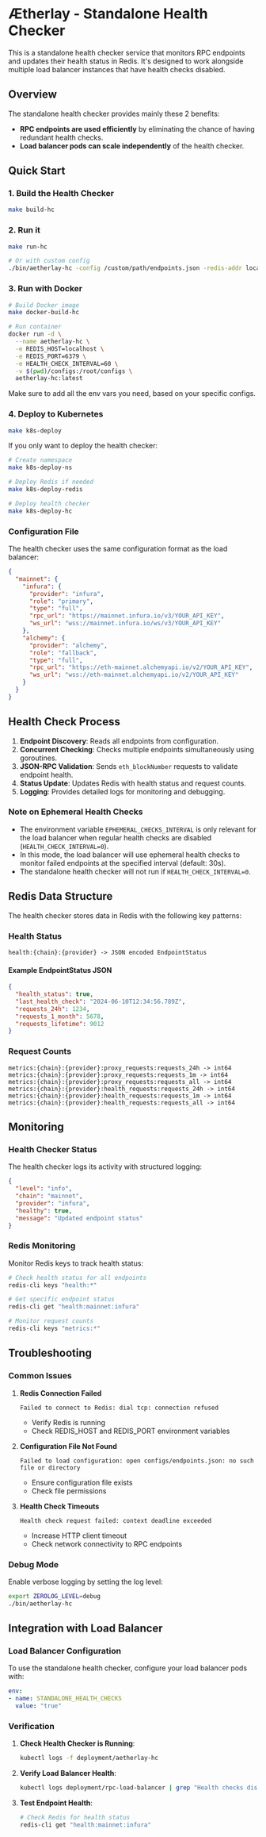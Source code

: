 # Ætherlay - Standalone Health Checker

This is a standalone health checker service that monitors RPC endpoints and updates their health status in Redis. It's designed to work alongside multiple load balancer instances that have health checks disabled.

## Overview

The standalone health checker provides mainly these 2 benefits:

- **RPC endpoints are used efficiently** by eliminating the chance of having redundant health checks.
- **Load balancer pods can scale independently** of the health checker.

## Quick Start

### 1. Build the Health Checker

```bash
make build-hc
```

### 2. Run it

```bash
make run-hc

# Or with custom config
./bin/aetherlay-hc -config /custom/path/endpoints.json -redis-addr localhost:6379
```

### 3. Run with Docker

```bash
# Build Docker image
make docker-build-hc

# Run container
docker run -d \
  --name aetherlay-hc \
  -e REDIS_HOST=localhost \
  -e REDIS_PORT=6379 \
  -e HEALTH_CHECK_INTERVAL=60 \
  -v $(pwd)/configs:/root/configs \
  aetherlay-hc:latest
```

Make sure to add all the env vars you need, based on your specific configs.

### 4. Deploy to Kubernetes

```bash
make k8s-deploy
```

If you only want to deploy the health checker:

```bash
# Create namespace
make k8s-deploy-ns

# Deploy Redis if needed
make k8s-deploy-redis

# Deploy health checker
make k8s-deploy-hc
```

### Configuration File

The health checker uses the same configuration format as the load balancer:

```json
{
  "mainnet": {
    "infura": {
      "provider": "infura",
      "role": "primary",
      "type": "full",
      "rpc_url": "https://mainnet.infura.io/v3/YOUR_API_KEY",
      "ws_url": "wss://mainnet.infura.io/ws/v3/YOUR_API_KEY"
    },
    "alchemy": {
      "provider": "alchemy",
      "role": "fallback",
      "type": "full",
      "rpc_url": "https://eth-mainnet.alchemyapi.io/v2/YOUR_API_KEY",
      "ws_url": "wss://eth-mainnet.alchemyapi.io/v2/YOUR_API_KEY"
    }
  }
}
```

## Health Check Process

1. **Endpoint Discovery**: Reads all endpoints from configuration.
2. **Concurrent Checking**: Checks multiple endpoints simultaneously using goroutines.
3. **JSON-RPC Validation**: Sends `eth_blockNumber` requests to validate endpoint health.
4. **Status Update**: Updates Redis with health status and request counts.
5. **Logging**: Provides detailed logs for monitoring and debugging.

### Note on Ephemeral Health Checks

- The environment variable `EPHEMERAL_CHECKS_INTERVAL` is only relevant for the load balancer when regular health checks are disabled (`HEALTH_CHECK_INTERVAL=0`).
- In this mode, the load balancer will use ephemeral health checks to monitor failed endpoints at the specified interval (default: 30s).
- The standalone health checker will not run if `HEALTH_CHECK_INTERVAL=0`.

## Redis Data Structure

The health checker stores data in Redis with the following key patterns:

### Health Status
```
health:{chain}:{provider} -> JSON encoded EndpointStatus
```

#### Example EndpointStatus JSON
```json
{
  "health_status": true,
  "last_health_check": "2024-06-10T12:34:56.789Z",
  "requests_24h": 1234,
  "requests_1_month": 5678,
  "requests_lifetime": 9012
}
```

### Request Counts
```
metrics:{chain}:{provider}:proxy_requests:requests_24h -> int64
metrics:{chain}:{provider}:proxy_requests:requests_1m -> int64
metrics:{chain}:{provider}:proxy_requests:requests_all -> int64
metrics:{chain}:{provider}:health_requests:requests_24h -> int64
metrics:{chain}:{provider}:health_requests:requests_1m -> int64
metrics:{chain}:{provider}:health_requests:requests_all -> int64
```

## Monitoring

### Health Checker Status

The health checker logs its activity with structured logging:

```json
{
  "level": "info",
  "chain": "mainnet",
  "provider": "infura",
  "healthy": true,
  "message": "Updated endpoint status"
}
```

### Redis Monitoring

Monitor Redis keys to track health status:

```bash
# Check health status for all endpoints
redis-cli keys "health:*"

# Get specific endpoint status
redis-cli get "health:mainnet:infura"

# Monitor request counts
redis-cli keys "metrics:*"
```

## Troubleshooting

### Common Issues

1. **Redis Connection Failed**
   ```
   Failed to connect to Redis: dial tcp: connection refused
   ```
   - Verify Redis is running
   - Check REDIS_HOST and REDIS_PORT environment variables

2. **Configuration File Not Found**
   ```
   Failed to load configuration: open configs/endpoints.json: no such file or directory
   ```
   - Ensure configuration file exists
   - Check file permissions

3. **Health Check Timeouts**
   ```
   Health check request failed: context deadline exceeded
   ```
   - Increase HTTP client timeout
   - Check network connectivity to RPC endpoints

### Debug Mode

Enable verbose logging by setting the log level:

```bash
export ZEROLOG_LEVEL=debug
./bin/aetherlay-hc
```

## Integration with Load Balancer

### Load Balancer Configuration

To use the standalone health checker, configure your load balancer pods with:

```yaml
env:
- name: STANDALONE_HEALTH_CHECKS
  value: "true"
```

### Verification

1. **Check Health Checker is Running**:
   ```bash
   kubectl logs -f deployment/aetherlay-hc
   ```

2. **Verify Load Balancer Health**:
   ```bash
   kubectl logs deployment/rpc-load-balancer | grep "Health checks disabled"
   ```

3. **Test Endpoint Health**:
   ```bash
   # Check Redis for health status
   redis-cli get "health:mainnet:infura"
   ```
